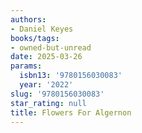 ```yaml
---
authors:
- Daniel Keyes
books/tags:
- owned-but-unread
date: 2025-03-26
params:
  isbn13: '9780156030083'
  year: '2022'
slug: '9780156030083'
star_rating: null
title: Flowers For Algernon
---
```


<!--more-->
